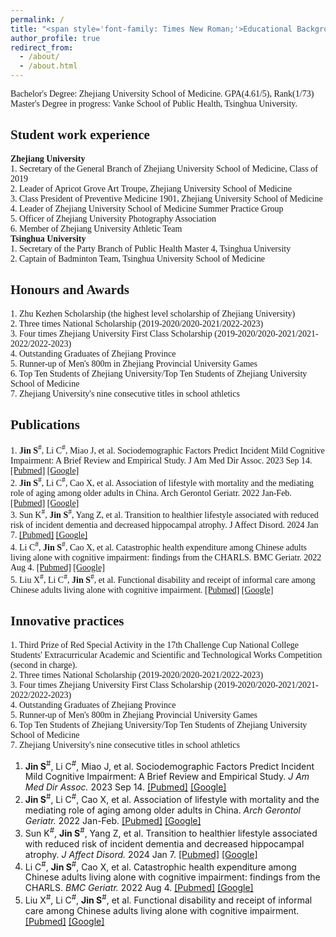 ```yaml
---
permalink: /
title: "<span style='font-family: Times New Roman;'>Educational Background</span>"
author_profile: true
redirect_from: 
  - /about/
  - /about.html
---
```


<p style="font-family: Times New Roman; text-align: justify;">
Bachelor's Degree: Zhejiang University School of Medicine. GPA(4.61/5), Rank(1/73)<br>
Master's Degree in progress: Vanke School of Public Health, Tsinghua University.
</p>

<span style='font-family: Times New Roman;'>Student work experience</span>
------
**<span style='font-family: Times New Roman;'>Zhejiang University</span>**  
<span style='font-family: Times New Roman;'>1. Secretary of the General Branch of Zhejiang University School of Medicine, Class of 2019</span>  
<span style='font-family: Times New Roman;'>2. Leader of Apricot Grove Art Troupe, Zhejiang University School of Medicine</span>  
<span style='font-family: Times New Roman;'>3. Class President of Preventive Medicine 1901, Zhejiang University School of Medicine</span>  
<span style='font-family: Times New Roman;'>4. Leader of Zhejiang University School of Medicine Summer Practice Group</span>  
<span style='font-family: Times New Roman;'>5. Officer of Zhejiang University Photography Association</span>  
<span style='font-family: Times New Roman;'>6. Member of Zhejiang University Athletic Team</span>  
**<span style='font-family: Times New Roman;'>Tsinghua University</span>**  
<span style='font-family: Times New Roman;'>1. Secretary of the Party Branch of Public Health Master 4, Tsinghua University</span>  
<span style='font-family: Times New Roman;'>2. Captain of Badminton Team, Tsinghua University School of Medicine</span>  

<span style='font-family: Times New Roman;'>Honours and Awards</span>
------
<span style='font-family: Times New Roman;'>1. Zhu Kezhen Scholarship (the highest level scholarship of Zhejiang University)</span>  
<span style='font-family: Times New Roman;'>2. Three times National Scholarship (2019-2020/2020-2021/2022-2023)</span>  
<span style='font-family: Times New Roman;'>3. Four times Zhejiang University First Class Scholarship (2019-2020/2020-2021/2021-2022/2022-2023)</span>  
<span style='font-family: Times New Roman;'>4. Outstanding Graduates of Zhejiang Province</span>  
<span style='font-family: Times New Roman;'>5. Runner-up of Men's 800m in Zhejiang Provincial University Games</span>  
<span style='font-family: Times New Roman;'>6. Top Ten Students of Zhejiang University/Top Ten Students of Zhejiang University School of Medicine</span>  
<span style='font-family: Times New Roman;'>7. Zhejiang University's nine consecutive titles in school athletics</span>  

<span style='font-family: Times New Roman;'>Publications</span>
------
<span style='font-family: Times New Roman;'>1. <b>Jin S</b><sup>#</sup>, Li C<sup>#</sup>, Miao J, et al. Sociodemographic Factors Predict Incident Mild Cognitive Impairment: A Brief Review and Empirical Study. J Am Med Dir Assoc. 2023 Sep 14. [[Pubmed]](https://pubmed.ncbi.nlm.nih.gov/37716705/) [[Google]](https://www.sciencedirect.com/science/article/abs/pii/S1525861023007272)</span>  
<span style='font-family: Times New Roman;'>2. <b>Jin S</b><sup>#</sup>, Li C<sup>#</sup>, Cao X, et al. Association of lifestyle with mortality and the mediating role of aging among older adults in China. Arch Gerontol Geriatr. 2022 Jan-Feb. [[Pubmed]](https://pubmed.ncbi.nlm.nih.gov/34741896/) [[Google]](https://www.sciencedirect.com/science/article/abs/pii/S0167494321002223?via%3Dihub)</span>  
<span style='font-family: Times New Roman;'>3. Sun K<sup>#</sup>, <b>Jin S</b><sup>#</sup>, Yang Z, et al. Transition to healthier lifestyle associated with reduced risk of incident dementia and decreased hippocampal atrophy. J Affect Disord. 2024 Jan 7. [[Pubmed]](https://pubmed.ncbi.nlm.nih.gov/38195008/) [[Google]](https://www.sciencedirect.com/science/article/abs/pii/S016503272400017X?via%3Dihub)</span>  
<span style='font-family: Times New Roman;'>4. Li C<sup>#</sup>, <b>Jin S</b><sup>#</sup>, Cao X, et al. Catastrophic health expenditure among Chinese adults living alone with cognitive impairment: findings from the CHARLS. BMC Geriatr. 2022 Aug 4. [[Pubmed]](https://pubmed.ncbi.nlm.nih.gov/35922775/) [[Google]](https://bmcgeriatr.biomedcentral.com/articles/10.1186/s12877-022-03341-8)</span>  
<span style='font-family: Times New Roman;'>5. Liu X<sup>#</sup>, Li C<sup>#</sup>, <b>Jin S</b><sup>#</sup>, et al. Functional disability and receipt of informal care among Chinese adults living alone with cognitive impairment. [[Pubmed]](https://pubmed.ncbi.nlm.nih.gov/38876449/) [[Google]](https://www.sciencedirect.com/science/article/pii/S0531556524001323?via%3Dihub)</span>  

<span style='font-family: Times New Roman;'>Innovative practices</span>
------
<span style='font-family: Times New Roman;'>1. Third Prize of Red Special Activity in the 17th Challenge Cup National College Students' Extracurricular Academic and Scientific and Technological Works Competition (second in charge). </span>  
<span style='font-family: Times New Roman;'>2. Three times National Scholarship (2019-2020/2020-2021/2022-2023)</span>  
<span style='font-family: Times New Roman;'>3. Four times Zhejiang University First Class Scholarship (2019-2020/2020-2021/2021-2022/2022-2023)</span>  
<span style='font-family: Times New Roman;'>4. Outstanding Graduates of Zhejiang Province</span>  
<span style='font-family: Times New Roman;'>5. Runner-up of Men's 800m in Zhejiang Provincial University Games</span>  
<span style='font-family: Times New Roman;'>6. Top Ten Students of Zhejiang University/Top Ten Students of Zhejiang University School of Medicine</span>  
<span style='font-family: Times New Roman;'>7. Zhejiang University's nine consecutive titles in school athletics</span>  




<ol>
  <li>
    <b>Jin S</b><sup>#</sup>, Li C<sup>#</sup>, Miao J, et al. Sociodemographic Factors Predict Incident Mild Cognitive Impairment: A Brief Review and Empirical Study. 
    <i>J Am Med Dir Assoc.</i> 2023 Sep 14. 
    <a href="https://pubmed.ncbi.nlm.nih.gov/37716705/">[Pubmed]</a> 
    <a href="https://www.sciencedirect.com/science/article/abs/pii/S1525861023007272">[Google]</a>
  </li>
  <li>
    <b>Jin S</b><sup>#</sup>, Li C<sup>#</sup>, Cao X, et al. Association of lifestyle with mortality and the mediating role of aging among older adults in China. 
    <i>Arch Gerontol Geriatr.</i> 2022 Jan-Feb. 
    <a href="https://pubmed.ncbi.nlm.nih.gov/34741896/">[Pubmed]</a> 
    <a href="https://www.sciencedirect.com/science/article/abs/pii/S0167494321002223?via%3Dihub">[Google]</a>
  </li>
  <li>
    Sun K<sup>#</sup>, <b>Jin S</b><sup>#</sup>, Yang Z, et al. Transition to healthier lifestyle associated with reduced risk of incident dementia and decreased hippocampal atrophy. 
    <i>J Affect Disord.</i> 2024 Jan 7. 
    <a href="https://pubmed.ncbi.nlm.nih.gov/38195008/">[Pubmed]</a> 
    <a href="https://www.sciencedirect.com/science/article/abs/pii/S016503272400017X?via%3Dihub">[Google]</a>
  </li>
  <li>
    Li C<sup>#</sup>, <b>Jin S</b><sup>#</sup>, Cao X, et al. Catastrophic health expenditure among Chinese adults living alone with cognitive impairment: findings from the CHARLS. 
    <i>BMC Geriatr.</i> 2022 Aug 4. 
    <a href="https://pubmed.ncbi.nlm.nih.gov/35922775/">[Pubmed]</a> 
    <a href="https://bmcgeriatr.biomedcentral.com/articles/10.1186/s12877-022-03341-8">[Google]</a>
  </li>
  <li>
    Liu X<sup>#</sup>, Li C<sup>#</sup>, <b>Jin S</b><sup>#</sup>, et al. Functional disability and receipt of informal care among Chinese adults living alone with cognitive impairment. 
    <a href="https://pubmed.ncbi.nlm.nih.gov/38876449/">[Pubmed]</a> 
    <a href="https://www.sciencedirect.com/science/article/pii/S0531556524001323?via%3Dihub">[Google]</a>
  </li>
</ol>


